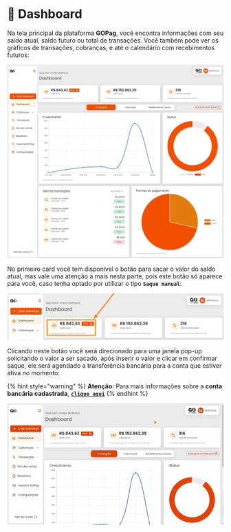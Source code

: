 # 📱 Dashboard

Na tela principal da plataforma **GOPag**, você encontra informações com seu saldo atual, saldo futuro ou total de transações.
Você também pode ver os gráficos de transações, cobranças, e até o calendário com recebimentos futuros:

![](../assets/prints/tela_inicial.jpg)

No primeiro card você tem disponível o botão para sacar o valor do saldo atual, mas vale uma atenção a mais nesta parte, pois este botão só aparece para você, caso tenha optado por utilizar o tipo **`Saque manual`**:

![](../assets/prints/dashboard_btn_saque.png)

Clicando neste botão você será direcionado para uma janela pop-up solicitando o valor a ser sacado, após inserir o valor e clicar em confirmar saque, ele será agendado a transferência bancária para a conta que estiver ativa no momento:

{% hint style="warning" %}
**Atenção:** Para mais informações sobre a **conta bancária cadastrada**, [**`clique aqui`**](https://docs.gopag.com.br/configuracoes#conta-bancaria)
{% endhint %}

![](../assets/prints/dashboard_btn_saque.gif)